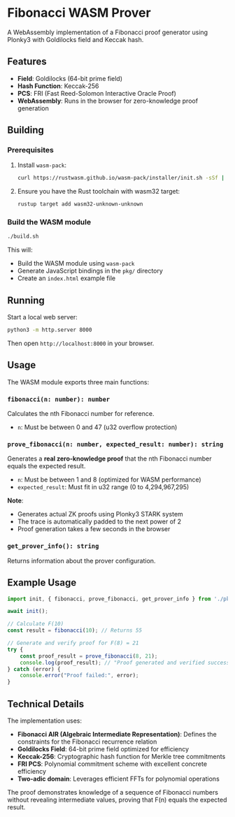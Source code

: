 # Fibonacci WASM Prover

A WebAssembly implementation of a Fibonacci proof generator using Plonky3 with Goldilocks field and Keccak hash.

## Features

- **Field**: Goldilocks (64-bit prime field)
- **Hash Function**: Keccak-256  
- **PCS**: FRI (Fast Reed-Solomon Interactive Oracle Proof)
- **WebAssembly**: Runs in the browser for zero-knowledge proof generation

## Building

### Prerequisites

1. Install `wasm-pack`:
   ```bash
   curl https://rustwasm.github.io/wasm-pack/installer/init.sh -sSf | sh
   ```

2. Ensure you have the Rust toolchain with wasm32 target:
   ```bash
   rustup target add wasm32-unknown-unknown
   ```

### Build the WASM module

```bash
./build.sh
```

This will:
- Build the WASM module using `wasm-pack`
- Generate JavaScript bindings in the `pkg/` directory
- Create an `index.html` example file

## Running

Start a local web server:

```bash
python3 -m http.server 8000
```

Then open `http://localhost:8000` in your browser.

## Usage

The WASM module exports three main functions:

### `fibonacci(n: number): number`
Calculates the nth Fibonacci number for reference.
- `n`: Must be between 0 and 47 (u32 overflow protection)

### `prove_fibonacci(n: number, expected_result: number): string`
Generates a **real zero-knowledge proof** that the nth Fibonacci number equals the expected result.
- `n`: Must be between 1 and 8 (optimized for WASM performance)
- `expected_result`: Must fit in u32 range (0 to 4,294,967,295)

**Note**: 
- Generates actual ZK proofs using Plonky3 STARK system
- The trace is automatically padded to the next power of 2
- Proof generation takes a few seconds in the browser

### `get_prover_info(): string`
Returns information about the prover configuration.

## Example Usage

```javascript
import init, { fibonacci, prove_fibonacci, get_prover_info } from './pkg/fib_wasm.js';

await init();

// Calculate F(10)
const result = fibonacci(10); // Returns 55

// Generate and verify proof for F(8) = 21
try {
    const proof_result = prove_fibonacci(8, 21);
    console.log(proof_result); // "Proof generated and verified successfully for F(8) = 21"
} catch (error) {
    console.error("Proof failed:", error);
}
```

## Technical Details

The implementation uses:
- **Fibonacci AIR (Algebraic Intermediate Representation)**: Defines the constraints for the Fibonacci recurrence relation
- **Goldilocks Field**: 64-bit prime field optimized for efficiency
- **Keccak-256**: Cryptographic hash function for Merkle tree commitments
- **FRI PCS**: Polynomial commitment scheme with excellent concrete efficiency
- **Two-adic domain**: Leverages efficient FFTs for polynomial operations

The proof demonstrates knowledge of a sequence of Fibonacci numbers without revealing intermediate values, proving that F(n) equals the expected result.